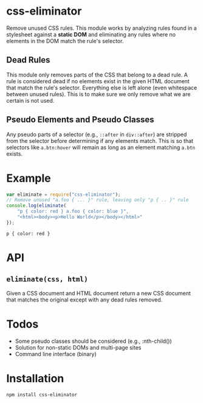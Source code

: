 # css-eliminator

Remove unused CSS rules. This module works by analyzing rules found in a
stylesheet against a **static DOM** and eliminating any rules where no
elements in the DOM match the rule's selector.

## Dead Rules

This module only removes parts of the CSS that belong to a dead rule. A
rule is considered dead if no elements exist in the given HTML document
that match the rule's selector. Everything else is left alone (even
whitespace between unused rules). This is to make sure we only remove
what we are certain is not used.

## Pseudo Elements and Pseudo Classes

Any pseudo parts of a selector (e.g., `::after` in `div::after`) are
stripped from the selector before determining if any elements match.
This is so that selectors like `a.btn:hover` will remain as long as an
element matching `a.btn` exists.

# Example

```js
var eliminate = require("css-eliminator");
// Remove unused "a.foo { ... }" rule, leaving only "p { .. }" rule
console.log(eliminate(
	"p { color: red } a.foo { color: blue }",
	"<html><body><p>Hello World</p></body></html>"
});
```
```
p { color: red }
```

# API

## `eliminate(css, html)`

Given a CSS document and HTML document return a new CSS document that
matches the original except with any dead rules removed.

# Todos

 * Some pseudo classes should be considered (e.g., :nth-child())
 * Solution for non-static DOMs and multi-page sites
 * Command line interface (binary)

# Installation 

```
npm install css-eliminator
```
